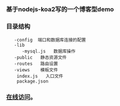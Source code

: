 ### 基于nodejs-koa2写的一个博客型demo
### 目录结构
```
   -config  端口和数据库连接的配置
   -lib
      -mysql.js   数据库操作
   -public   静态资源文件
   -routes   路由设置
   -views    模板文件
    index.js   入口文件
    package.json   

```
###  [在线访问](http://node.yxlblog.com:49152/)。
